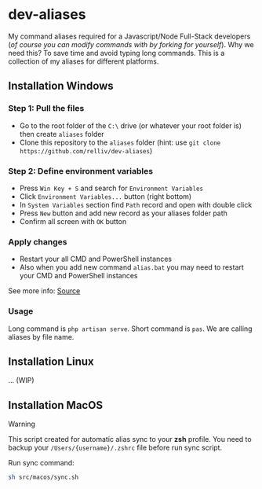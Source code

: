# dev-aliases

My command aliases required for a Javascript/Node Full-Stack developers (*of course you can modify commands with by forking for yourself*). Why we need this? To save time and avoid typing long commands. This is a collection of my aliases for different platforms.

## Installation Windows

### Step 1: Pull the files

- Go to the root folder of the `C:\` drive (or whatever your root folder is) then create `aliases` folder
- Clone this repository to the `aliases` folder (hint: use `git clone https://github.com/relliv/dev-aliases`)

### Step 2: Define environment variables

- Press `Win Key + S` and search for `Environment Variables`
- Click `Environment Variables...` button (right bottom)
- In `System Variables` section find `Path` record and open with double click
- Press `New` button and add new record as your aliases folder path
- Confirm all screen with `OK` button

### Apply changes

- Restart your all CMD and PowerShell instances
- Also when you add new command `alias.bat` you may need to restart your CMD and PowerShell instances

See more info: [Source](https://stackoverflow.com/a/39459404/6940144)

### Usage

Long command is `php artisan serve`. Short command is `pas`. We are calling aliases by file name.

## Installation Linux

... (WIP)

## Installation MacOS

> [!WARNING]  
> This script created for automatic alias sync to your **zsh** profile. You need to backup your `/Users/{username}/.zshrc` file before run sync script.

Run sync command:

```bash
sh src/macos/sync.sh
```
